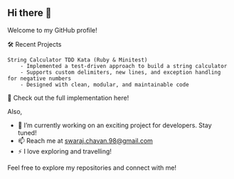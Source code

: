 ## Hi there 👋

Welcome to my GitHub profile!

🛠️ Recent Projects

    String Calculator TDD Kata (Ruby & Minitest)
        - Implemented a test-driven approach to build a string calculator
        - Supports custom delimiters, new lines, and exception handling for negative numbers
        - Designed with clean, modular, and maintainable code

🚀 Check out the full implementation here!

Also,
- 🔭 I’m currently working on an exciting project for developers. Stay tuned!
- 📫 Reach me at swaraj.chavan.98@gmail.com
- ⚡ I love exploring and travelling!

Feel free to explore my repositories and connect with me!

